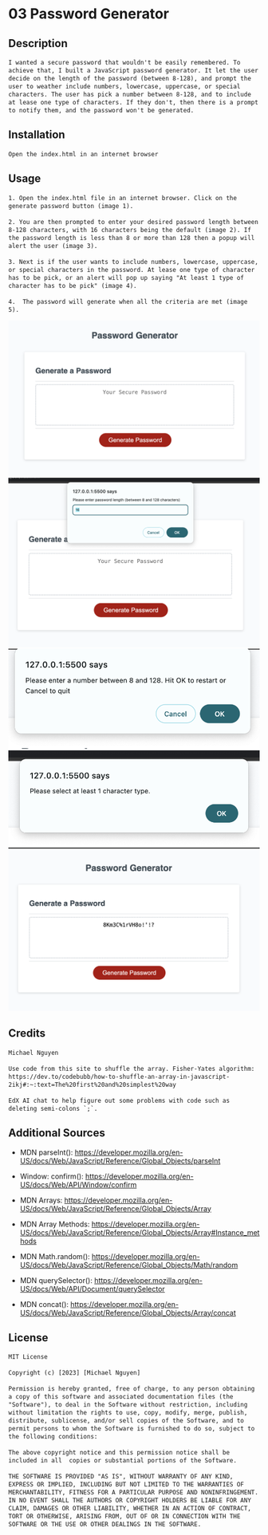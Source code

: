 # 03 Password Generator
## Description
    I wanted a secure password that wouldn't be easily remembered. To achieve that, I built a JavaScript password generator. It let the user decide on the length of the password (between 8-128), and prompt the user to weather include numbers, lowercase, uppercase, or special characters. The user has pick a number between 8-128, and to include at lease one type of characters. If they don't, then there is a prompt to notify them, and the password won't be generated. 

## Installation
    Open the index.html in an internet browser

## Usage
    1. Open the index.html file in an internet browser. Click on the generate password button (image 1).

    2. You are then prompted to enter your desired password length between 8-128 characters, with 16 characters being the default (image 2). If the password length is less than 8 or more than 128 then a popup will alert the user (image 3). 

    3. Next is if the user wants to include numbers, lowercase, uppercase, or special characters in the password. At lease one type of character has to be pick, or an alert will pop up saying "At least 1 type of character has to be pick" (image 4).

    4.  The password will generate when all the criteria are met (image 5).
    
![Image 1: A red button that reads Generate Password.](./assets/images/Generate_Password.png)
![Image 2: A popup that asks you to enter your password length between 8-128 characters.](./assets/images/Password_length.png)
![Image 3: A popup telling the user to pick a number between 8-128.](./assets/images/Number_8-128_restart.png)
![Image 4: A popup that alerts the user that they need to pick at least one type of character](./assets/images/1_character_type.png)
![Image 5: A password is generated with random numbers, letters and special characters.](./assets/images/Password_Generated.png)

## Credits
    Michael Nguyen

    Use code from this site to shuffle the array. Fisher-Yates algorithm: https://dev.to/codebubb/how-to-shuffle-an-array-in-javascript-2ikj#:~:text=The%20first%20and%20simplest%20way

    EdX AI chat to help figure out some problems with code such as deleting semi-colons `;`.

## Additional Sources

- MDN parseInt(): https://developer.mozilla.org/en-US/docs/Web/JavaScript/Reference/Global_Objects/parseInt

- Window: confirm(): https://developer.mozilla.org/en-US/docs/Web/API/Window/confirm

- MDN Arrays: https://developer.mozilla.org/en-US/docs/Web/JavaScript/Reference/Global_Objects/Array

- MDN Array Methods: https://developer.mozilla.org/en-US/docs/Web/JavaScript/Reference/Global_Objects/Array#Instance_methods

- MDN Math.random(): https://developer.mozilla.org/en-US/docs/Web/JavaScript/Reference/Global_Objects/Math/random

- MDN querySelector(): https://developer.mozilla.org/en-US/docs/Web/API/Document/querySelector

- MDN concat(): https://developer.mozilla.org/en-US/docs/Web/JavaScript/Reference/Global_Objects/Array/concat

## License
    MIT License

    Copyright (c) [2023] [Michael Nguyen]

    Permission is hereby granted, free of charge, to any person obtaining a copy of this software and associated documentation files (the "Software"), to deal in the Software without restriction, including without limitation the rights to use, copy, modify, merge, publish, distribute, sublicense, and/or sell copies of the Software, and to permit persons to whom the Software is furnished to do so, subject to the following conditions:

    The above copyright notice and this permission notice shall be included in all  copies or substantial portions of the Software.

    THE SOFTWARE IS PROVIDED "AS IS", WITHOUT WARRANTY OF ANY KIND, EXPRESS OR IMPLIED, INCLUDING BUT NOT LIMITED TO THE WARRANTIES OF MERCHANTABILITY, FITNESS FOR A PARTICULAR PURPOSE AND NONINFRINGEMENT. IN NO EVENT SHALL THE AUTHORS OR COPYRIGHT HOLDERS BE LIABLE FOR ANY CLAIM, DAMAGES OR OTHER LIABILITY, WHETHER IN AN ACTION OF CONTRACT, TORT OR OTHERWISE, ARISING FROM, OUT OF OR IN CONNECTION WITH THE SOFTWARE OR THE USE OR OTHER DEALINGS IN THE SOFTWARE.